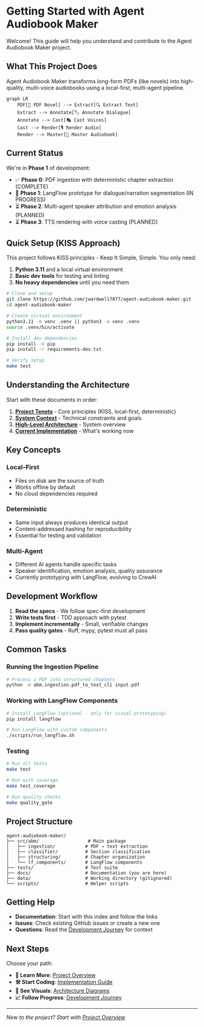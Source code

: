 # Getting Started with Agent Audiobook Maker

Welcome! This guide will help you understand and contribute to the Agent Audiobook Maker project.

## What This Project Does

Agent Audiobook Maker transforms long-form PDFs (like novels) into high-quality, multi-voice audiobooks using a local-first, multi-agent pipeline.

```mermaid
graph LR
    PDF[📕 PDF Novel] --> Extract[🔍 Extract Text]
    Extract --> Annotate[🏷️ Annotate Dialogue]
    Annotate --> Cast[🎭 Cast Voices] 
    Cast --> Render[🎙️ Render Audio]
    Render --> Master[🎵 Master Audiobook]
```

## Current Status

We're in **Phase 1** of development:

- ✅ **Phase 0**: PDF ingestion with deterministic chapter extraction (COMPLETE)
- 🚧 **Phase 1**: LangFlow prototype for dialogue/narration segmentation (IN PROGRESS)
- ⏳ **Phase 2**: Multi-agent speaker attribution and emotion analysis (PLANNED)
- ⏳ **Phase 3**: TTS rendering with voice casting (PLANNED)

## Quick Setup (KISS Approach)

This project follows KISS principles - Keep It Simple, Simple. You only need:

1. **Python 3.11** and a local virtual environment
2. **Basic dev tools** for testing and linting
3. **No heavy dependencies** until you need them

```bash
# Clone and setup
git clone https://github.com/jwardwell7077/agent-audiobook-maker.git
cd agent-audiobook-maker

# Create virtual environment
python3.11 -m venv .venv || python3 -m venv .venv
source .venv/bin/activate

# Install dev dependencies
pip install -U pip
pip install -r requirements-dev.txt

# Verify setup
make test
```

## Understanding the Architecture

Start with these documents in order:

1. **[Project Tenets](01-project-overview/KISS.md)** - Core principles (KISS, local-first, deterministic)
2. **[System Context](01-project-overview/CONTEXT.md)** - Technical constraints and goals  
3. **[High-Level Architecture](01-project-overview/ARCHITECTURE.md)** - System overview
4. **[Current Implementation](03-implementation/langflow/README.md)** - What's working now

## Key Concepts

### Local-First

- Files on disk are the source of truth
- Works offline by default  
- No cloud dependencies required

### Deterministic

- Same input always produces identical output
- Content-addressed hashing for reproducibility
- Essential for testing and validation

### Multi-Agent

- Different AI agents handle specific tasks
- Speaker identification, emotion analysis, quality assurance
- Currently prototyping with LangFlow, evolving to CrewAI

## Development Workflow

1. **Read the specs** - We follow spec-first development
2. **Write tests first** - TDD approach with pytest
3. **Implement incrementally** - Small, verifiable changes
4. **Pass quality gates** - Ruff, mypy, pytest must all pass

## Common Tasks

### Running the Ingestion Pipeline

```bash
# Process a PDF into structured chapters
python -m abm.ingestion.pdf_to_text_cli input.pdf
```

### Working with LangFlow Components

```bash
# Install LangFlow (optional - only for visual prototyping)
pip install langflow

# Run LangFlow with custom components
./scripts/run_langflow.sh
```

### Testing

```bash
# Run all tests
make test

# Run with coverage  
make test_coverage

# Run quality checks
make quality_gate
```

## Project Structure

```
agent-audiobook-maker/
├── src/abm/                  # Main package
│   ├── ingestion/           # PDF → text extraction
│   ├── classifier/          # Section classification  
│   ├── structuring/         # Chapter organization
│   └── lf_components/       # LangFlow components
├── tests/                   # Test suite
├── docs/                    # Documentation (you are here)
├── data/                    # Working directory (gitignored)
└── scripts/                 # Helper scripts
```

## Getting Help

- **Documentation**: Start with this index and follow the links
- **Issues**: Check existing GitHub issues or create a new one
- **Questions**: Read the [Development Journey](05-development/journey/DEVELOPMENT_JOURNEY.md) for context

## Next Steps

Choose your path:

- **📖 Learn More**: [Project Overview](01-project-overview/README.md)
- **🛠️ Start Coding**: [Implementation Guide](03-implementation/README.md)  
- **🎨 See Visuals**: [Architecture Diagrams](04-diagrams/README.md)
- **📈 Follow Progress**: [Development Journey](05-development/journey/DEVELOPMENT_JOURNEY.md)

---

*New to the project? Start with [Project Overview](01-project-overview/README.md)*
